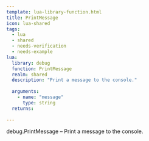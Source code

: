```yaml
---
template: lua-library-function.html
title: PrintMessage
icon: lua-shared
tags:
  - lua
  - shared
  - needs-verification
  - needs-example
lua:
  library: debug
  function: PrintMessage
  realm: shared
  description: "Print a message to the console."
  
  arguments:
    - name: "message"
      type: string
  returns:
    
---
```


<div class="lua__search__keywords">
debug.PrintMessage &#x2013; Print a message to the console.
</div>
